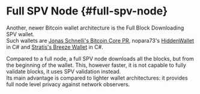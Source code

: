 # Full SPV Node {#full-spv-node}

Another, newer Bitcoin wallet architecture is the Full Block Downloading SPV wallet.  
Such wallets are [Jonas Schnelli's Bitcoin Core PR](https://github.com/bitcoin/bitcoin/pull/9483), nopara73's [HiddenWallet](https://github.com/nopara73/HiddenWallet) in C# and [Stratis's Breeze Wallet](https://github.com/stratisproject/Breeze) in C#.  

Compared to a full node, a full SPV node downloads all the blocks, but from the beginning of the wallet. This, however faster, it is not capable to fully validate blocks, it uses SPV validation instead.  
Its main advantage is compared to lighter wallet architectures: it provides full node level privacy against network observers.
